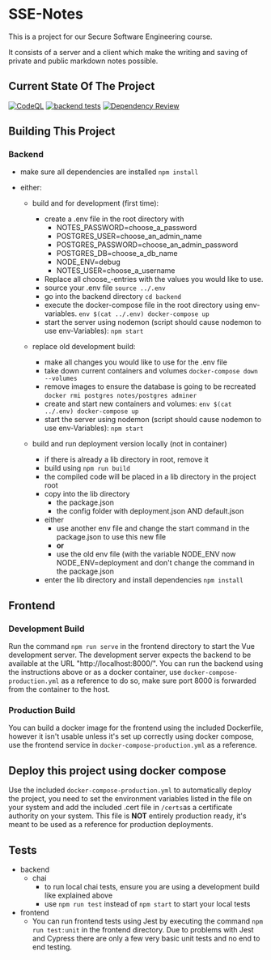 # SSE-Notes

This is a project for our Secure Software Engineering course.

It consists of a server and a client which make the writing and saving of private and public markdown notes possible.

## Current State Of The Project
[![CodeQL](https://github.com/BranAndSceolan/SSE-Notes/actions/workflows/codeql-analysis.yml/badge.svg)](https://github.com/BranAndSceolan/SSE-Notes/actions/workflows/codeql-analysis.yml)
[![backend tests](https://github.com/BranAndSceolan/SSE-Notes/actions/workflows/backend-test.yml/badge.svg)](https://github.com/BranAndSceolan/SSE-Notes/actions/workflows/backend-test.yml)
[![Dependency Review](https://github.com/BranAndSceolan/SSE-Notes/actions/workflows/dependency-review.yml/badge.svg)](https://github.com/BranAndSceolan/SSE-Notes/actions/workflows/dependency-review.yml)

## Building This Project

### Backend
* make sure all dependencies are installed ``npm install``
* either:

  * build and for development (first time):
    * create a .env file in the root directory with
      * NOTES_PASSWORD=choose_a_password
      * POSTGRES_USER=choose_an_admin_name
      * POSTGRES_PASSWORD=choose_an_admin_password
      * POSTGRES_DB=choose_a_db_name
      * NODE_ENV=debug
      * NOTES_USER=choose_a_username
    * Replace all choose_-entries with the values you would like to use.
    * source your .env file  ``source ../.env``
    * go into the backend directory ``cd backend``
    * execute the docker-compose file in the root directory using env-variables. ``env $(cat ../.env) docker-compose up``
    * start the server using nodemon (script should cause nodemon to use env-Variables): ``npm start``

  * replace old development build:
    * make all changes you would like to use for the .env file
    * take down current containers and volumes ``docker-compose down --volumes``
    * remove images to ensure the database is going to be recreated ``docker rmi postgres notes/postgres adminer``
    * create and start new containers and volumes: ``env $(cat ../.env) docker-compose up``
    * start the server using nodemon (script should cause nodemon to use env-Variables): ``npm start``

  * build and run deployment version locally (not in container)
    * if there is already a lib directory in root, remove it
    * build using ``npm run build``
    * the compiled code will be placed in a lib directory in the project root
    * copy into the lib directory
      * the package.json
      * the config folder with deployment.json AND default.json
    * either 
      - use another env file and change the start command in the package.json to use this new file
      - **or**
      - use the old env file (with the variable NODE_ENV now NODE_ENV=deployment and don't change the command in the package.json
    * enter the lib directory and install dependencies ``npm install``

## Frontend

### Development Build
Run the command ``npm run serve`` in the frontend directory to start the Vue development server.
The development server expects the backend to be available at the URL "http://localhost:8000/".
You can run the backend using the instructions above or as a docker container, use ``docker-compose-production.yml`` as a reference to do so, make sure port 8000 is forwarded from the container to the host.

### Production Build
You can build a docker image for the frontend using the included Dockerfile, however it isn't usable unless it's set up correctly using docker compose, use the frontend service in ``docker-compose-production.yml`` as a reference.


## Deploy this project using docker compose

Use the included ``docker-compose-production.yml`` to automatically deploy the project, you need to set the environment variables listed in the file on your system and add the included .cert file in ``/certs``as a certificate authority on your system.
This file is <b>NOT</b> entirely production ready, it's meant to be used as a reference for production deployments.

## Tests
  * backend
    * chai
      * to run local chai tests, ensure you are using a development build like explained above
      * use ``npm run test`` instead of ``npm start`` to start your local tests
  * frontend
      * You can run frontend tests using Jest by executing the command ``npm run test:unit`` in the frontend directory.
    Due to problems with Jest and Cypress there are only a few very basic unit tests and no end to end testing.
